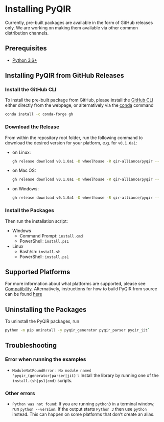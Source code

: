 # Installing PyQIR

Currently, pre-built packages are available in the form of GitHub releases only.
We are working on making them available via other common distribution channels.

## Prerequisites

- [Python 3.6+](https://www.python.org)

## Installing PyQIR from GitHub Releases

### Install the GitHub CLI

To install the pre-built package from GitHub, please install the [GitHub
CLI](https://cli.github.com/) either directly from the webpage, or alternatively
via the [conda](https://docs.conda.io/en/latest/) command

```bash
conda install -c conda-forge gh
```

### Download the Release

From within the repository root folder, run the following command to download
the desired version for your platform, e.g. for `v0.1.0a1`:

- on Linux:

  ```bash
  gh release download v0.1.0a1 -D wheelhouse -R qir-alliance/pyqir --pattern "*-manylinux*_x86_64.whl"
  ```

- on Mac OS:

  ```bash
  gh release download v0.1.0a1 -D wheelhouse -R qir-alliance/pyqir --pattern "*-macosx_*_x86_64.whl"
  ```

- on Windows:

  ```bash
  gh release download v0.1.0a1 -D wheelhouse -R qir-alliance/pyqir --pattern "*-win_amd64.whl"
  ```

### Install the Packages

Then run the installation script:

- Windows
  - Command Prompt: `install.cmd`
  - PowerShell: `install.ps1`
- Linux
  - Bash/sh: `install.sh`
  - PowerShell: `install.ps1`

## Supported Platforms

For more information about what platforms are supported, please see
[Compatibility](compatibility.md). Alternatively, instructions for how to build
PyQIR from source can be found [here](building.md)

## Uninstalling the Packages

To uninstall the PyQIR packages, run

```bash
python -m pip uninstall -y pyqir_generator pyqir_parser pyqir_jit`
```

## Troubleshooting

### Error when running the examples

- `ModuleNotFoundError: No module named 'pyqir_(generator|parser|jit)'`: Install
  the library by running one of the `install.(sh|ps1|cmd)` scripts.

### Other errors

- `Python was not found`: If you are running `python3` in a terminal window, run
  `python --version`. If the output starts `Python 3` then use `python` instead.
  This can happen on some platforms that don't create an alias.
